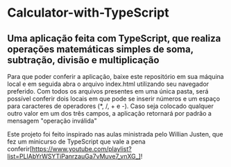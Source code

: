 # Calculator-with-TypeScript

## Uma aplicação feita com TypeScript, que realiza operações matemáticas simples de soma, subtração, divisão e multiplicação

Para que poder conferir a aplicação, baixe este repositório em sua máquina local e em seguida abra o arquivo index.html utilizando seu navegador preferido.
Com todos os arquivos presentes em uma única pasta, será possível conferir dois locais em que pode se inserir números e um espaço para caracteres de operadores
(*, /, + e -). Caso seja colocado qualquer outro valor em um dos três campos, a aplicação retornará por padrão a mensagem "operação inválida"

Este projeto foi feito inspirado nas aulas ministrada pelo Willian Justen, que fez um minicurso de TypeScript que vale a pena conferir[https://www.youtube.com/playlist?list=PLlAbYrWSYTiPanrzauGa7vMuve7_vnXG_]!
